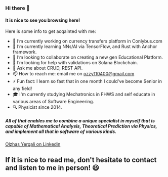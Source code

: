 ### Hi there 👋
#### It is nice to see you browsing here!

Here is some info to get acqainted with me:

- 🔭 I’m currently working on currency transfers platform in Conlybus.com
- 🌱 I’m currently learning NNs/AI via TensorFlow, and Rust with Anchor framework.
- 👯 I’m looking to collaborate on creating a new gen Educational Platform.
- 🤔 I’m looking for help with validations on Solana Blockchain.
- 💬 Ask me about CRUD, REST API.
- 📫 How to reach me: email me on ozzy110400@gmail.com
- ⚡ Fun fact: I learn so fast that in one month I could've become Senior in any field!
- 🎓 I'm currently studying Mechatronics in FHWS and self educate in various areas of Software Engineering.
- 🔍 Physicist since 2014.
##### All of that enables me to combine a unique specialist in myself that is capable of Mathematical Analysis, Theoretical Prediction via Physics, and implement all that in software of various kinds.

<div class="badge-base LI-profile-badge" data-locale="en_US" data-size="medium" data-theme="light" data-type="VERTICAL" data-vanity="olzhas-yergali-514527242" data-version="v1"><a class="badge-base__link LI-simple-link" href="https://de.linkedin.com/in/olzhas-yergali-514527242?trk=profile-badge">Olzhas Yergali on Linkedin</a></div>
              

## If it is nice to read me, don't hesitate to contact and listen to me in person! 😃
